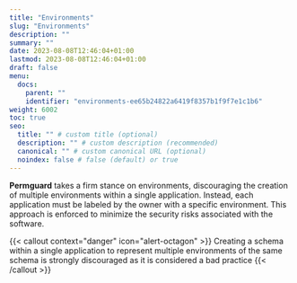 ```yaml
---
title: "Environments"
slug: "Environments"
description: ""
summary: ""
date: 2023-08-08T12:46:04+01:00
lastmod: 2023-08-08T12:46:04+01:00
draft: false
menu:
  docs:
    parent: ""
    identifier: "environments-ee65b24822a6419f8357b1f9f7e1c1b6"
weight: 6002
toc: true
seo:
  title: "" # custom title (optional)
  description: "" # custom description (recommended)
  canonical: "" # custom canonical URL (optional)
  noindex: false # false (default) or true
---
```

**Permguard** takes a firm stance on environments, discouraging the creation of multiple environments within a single application. Instead, each application must be labeled by the owner with a specific environment. This approach is enforced to minimize the security risks associated with the software.

{{< callout context="danger" icon="alert-octagon" >}}
Creating a schema within a single application to represent multiple environments of the same schema is strongly discouraged as it is considered a bad practice
{{< /callout >}}

